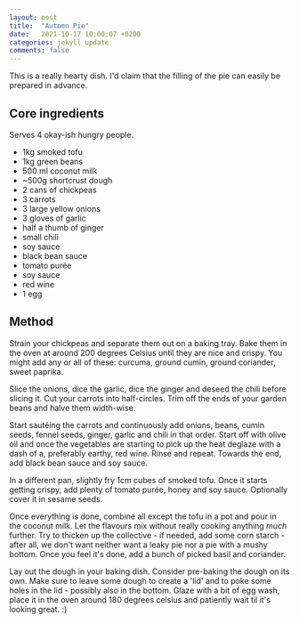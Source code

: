 ```yaml
---
layout: post
title:  "Automn Pie"
date:   2021-10-17 10:00:07 +0200
categories: jekyll update
comments: false
---
```


This is a really hearty dish. I'd claim that the filling of the pie can easily be prepared in advance.

## Core ingredients

Serves 4 okay-ish hungry people.

- 1kg smoked tofu
- 1kg green beans
- 500 ml coconut milk
- ~500g shortcrust dough
- 2 cans of chickpeas
- 3 carrots
- 3 large yellow onions
- 3 gloves of garlic
- half a thumb of ginger
- small chili
- soy sauce
- black bean sauce
- tomato purée
- soy sauce
- red wine
- 1 egg

## Method

Strain your chickpeas and separate them out on a baking tray. Bake them in the oven at around 200 degrees Celsius until they are nice and crispy. You might add any or all of these: curcuma, ground cumin, ground coriander, sweet paprika.

Slice the onions, dice the garlic, dice the ginger and deseed the chili before slicing it. Cut your carrots into half-circles. Trim off the ends of your garden beans and halve them width-wise.

Start sautéing the carrots and continuously add onions, beans, cumin seeds, fennel seeds, ginger, garlic and chili in that order. Start off with olive oil and once the vegetables are starting to pick up the heat deglaze with a dash of a, preferably earthy, red wine. Rinse and repeat. Towards the end, add black bean sauce and soy sauce.

In a different pan, slightly fry 1cm cubes of smoked tofu. Once it starts getting crispy, add plenty of tomato purée, honey and soy sauce. Optionally cover it in sesame seeds.

Once everything is done, combine all except the tofu in a pot and pour in the coconut milk. Let the flavours mix without really cooking anything _much_ further. Try to thicken up the collective - if needed, add some corn starch - after all, we don't want neither want a leaky pie nor a pie with a mushy bottom. Once you feel it's done, add a bunch of picked basil and coriander.

Lay out the dough in your baking dish. Consider pre-baking the dough on its own. Make sure to leave some dough to create a 'lid' and to poke some holes in the lid - possibly also in the bottom. Glaze with a bit of egg wash, place it in the oven around 180 degrees celsius and patiently wait til it's looking great. :)
